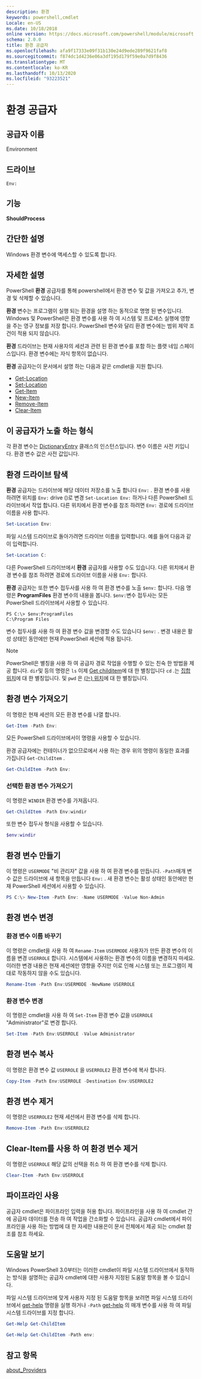 ```yaml
---
description: 환경
keywords: powershell,cmdlet
Locale: en-US
ms.date: 10/18/2018
online version: https://docs.microsoft.com/powershell/module/microsoft.powershell.core/about/about_environment_provider?view=powershell-5.1&WT.mc_id=ps-gethelp
schema: 2.0.0
title: 환경 공급자
ms.openlocfilehash: afa9f17333e09f31b130e24d9ede289f9621faf8
ms.sourcegitcommit: f874dc1d4236e06a3df195d179f59e0a7d9f8436
ms.translationtype: MT
ms.contentlocale: ko-KR
ms.lasthandoff: 10/13/2020
ms.locfileid: "93223521"
---
```

# <a name="environment-provider"></a>환경 공급자

## <a name="provider-name"></a>공급자 이름

Environment

## <a name="drives"></a>드라이브

`Env:`

## <a name="capabilities"></a>기능

**ShouldProcess**

## <a name="short-description"></a>간단한 설명

Windows 환경 변수에 액세스할 수 있도록 합니다.

## <a name="detailed-description"></a>자세한 설명

PowerShell **환경** 공급자를 통해 powershell에서 환경 변수 및 값을 가져오고 추가, 변경 및 삭제할 수 있습니다.

**환경** 변수는 프로그램이 실행 되는 환경을 설명 하는 동적으로 명명 된 변수입니다. Windows 및 PowerShell은 환경 변수를 사용 하 여 시스템 및 프로세스 실행에 영향을 주는 영구 정보를 저장 합니다. PowerShell 변수와 달리 환경 변수에는 범위 제약 조건이 적용 되지 않습니다.

**환경** 드라이브는 현재 사용자의 세션과 관련 된 환경 변수를 포함 하는 플랫 네임 스페이스입니다. 환경 변수에는 자식 항목이 없습니다.

**환경** 공급자는이 문서에서 설명 하는 다음과 같은 cmdlet을 지원 합니다.

- [Get-Location](xref:Microsoft.PowerShell.Management.Get-Location)
- [Set-Location](xref:Microsoft.PowerShell.Management.Set-Location)
- [Get-Item](xref:Microsoft.PowerShell.Management.Get-Item)
- [New-Item](xref:Microsoft.PowerShell.Management.New-Item)
- [Remove-Item](xref:Microsoft.PowerShell.Management.Remove-Item)
- [Clear-Item](xref:Microsoft.PowerShell.Management.Clear-Item)

## <a name="types-exposed-by-this-provider"></a>이 공급자가 노출 하는 형식

각 환경 변수는 [DictionaryEntry](/dotnet/api/system.collections.dictionaryentry) 클래스의 인스턴스입니다. 변수 이름은 사전 키입니다. 환경 변수 값은 사전 값입니다.

## <a name="navigating-the-environment-drive"></a>환경 드라이브 탐색

**환경** 공급자는 드라이브에 해당 데이터 저장소를 노출 합니다 `Env:` . 환경 변수를 사용 하려면 위치를 `Env:` drive ()로 변경 `Set-Location Env:` 하거나 다른 PowerShell 드라이브에서 작업 합니다. 다른 위치에서 환경 변수를 참조 하려면 `Env:` 경로에 드라이브 이름을 사용 합니다.

```powershell
Set-Location Env:
```

파일 시스템 드라이브로 돌아가려면 드라이브 이름을 입력합니다. 예를 들어 다음과 같이 입력합니다.

```powershell
Set-Location C:
```

다른 PowerShell 드라이브에서 **환경** 공급자를 사용할 수도 있습니다. 다른 위치에서 환경 변수를 참조 하려면 경로에 드라이브 이름을 사용 `Env:` 합니다.

**환경** 공급자는 또한 변수 접두사를 사용 하 여 환경 변수를 노출 `$env:` 합니다.  다음 명령은 **ProgramFiles** 환경 변수의 내용을 봅니다. `$env:`변수 접두사는 모든 PowerShell 드라이브에서 사용할 수 있습니다.

```
PS C:\> $env:ProgramFiles
C:\Program Files
```

변수 접두사를 사용 하 여 환경 변수 값을 변경할 수도 있습니다 `$env:` .  변경 내용은 활성 상태인 동안에만 현재 PowerShell 세션에 적용 됩니다.

> [!NOTE]
> PowerShell은 별칭을 사용 하 여 공급자 경로 작업을 수행할 수 있는 친숙 한 방법을 제공 합니다. `dir`및 등의 명령은 `ls` 이제 [Get childitem](xref:Microsoft.PowerShell.Management.Get-ChildItem)에 대 한 별칭입니다 `cd` .는 [집합 위치](xref:Microsoft.PowerShell.Management.Set-Location)에 대 한 별칭입니다. 및 `pwd` 은 [(는) 위치](xref:Microsoft.PowerShell.Management.Get-Location)에 대 한 별칭입니다.

## <a name="getting-environment-variables"></a>환경 변수 가져오기

이 명령은 현재 세션의 모든 환경 변수를 나열 합니다.

```powershell
Get-Item -Path Env:
```

모든 PowerShell 드라이브에서이 명령을 사용할 수 있습니다.

환경 공급자에는 컨테이너가 없으므로에서 사용 하는 경우 위의 명령이 동일한 효과를 가집니다 `Get-ChildItem` .

```powershell
Get-ChildItem -Path Env:
```

### <a name="get-a-selected-environment-variable"></a>선택한 환경 변수 가져오기

이 명령은 `WINDIR` 환경 변수를 가져옵니다.

```powershell
Get-ChildItem -Path Env:windir
```

또한 변수 접두사 형식을 사용할 수 있습니다.

```powershell
$env:windir
```

## <a name="create-an-environment-variable"></a>환경 변수 만들기

이 명령은 `USERMODE` "비 관리자" 값을 사용 하 여 환경 변수를 만듭니다. `-Path`매개 변수 값은 드라이브에 새 항목을 만듭니다 `Env:` . 새 환경 변수는 활성 상태인 동안에만 현재 PowerShell 세션에서 사용할 수 있습니다.

```powershell
PS C:\> New-Item -Path Env: -Name USERMODE -Value Non-Admin
```

## <a name="changing-an-environment-variable"></a>환경 변수 변경

### <a name="rename-an-environment-variable"></a>환경 변수 이름 바꾸기

이 명령은 cmdlet을 사용 하 여 `Rename-Item` `USERMODE` 사용자가 만든 환경 변수의 이름을 변경 `USERROLE` 합니다. 시스템에서 사용하는 환경 변수의 이름을 변경하지 마세요. 이러한 변경 내용은 현재 세션에만 영향을 주지만 이로 인해 시스템 또는 프로그램이 제대로 작동하지 않을 수도 있습니다.

```powershell
Rename-Item -Path Env:USERMODE -NewName USERROLE
```

### <a name="change-an-environment-variable"></a>환경 변수 변경

이 명령은 cmdlet을 사용 하 여 `Set-Item` 환경 변수 값을 `USERROLE` "Administrator"로 변경 합니다.

```powershell
Set-Item -Path Env:USERROLE -Value Administrator
```

## <a name="copy-an-environment-variable"></a>환경 변수 복사

이 명령은 환경 변수 값 `USERROLE` 을 `USERROLE2` 환경 변수에 복사 합니다.

```powershell
Copy-Item -Path Env:USERROLE -Destination Env:USERROLE2
```

## <a name="remove-an-environment-variable"></a>환경 변수 제거

이 명령은 `USERROLE2` 현재 세션에서 환경 변수를 삭제 합니다.

```powershell
Remove-Item -Path Env:USERROLE2
```

## <a name="remove-an-environment-variable-with-clear-item"></a>Clear-Item를 사용 하 여 환경 변수 제거

이 명령은 `USERROLE` 해당 값의 선택을 취소 하 여 환경 변수를 삭제 합니다.

```powershell
Clear-Item -Path Env:USERROLE
```

## <a name="using-the-pipeline"></a>파이프라인 사용

공급자 cmdlet은 파이프라인 입력을 허용 합니다. 파이프라인을 사용 하 여 cmdlet 간에 공급자 데이터를 전송 하 여 작업을 간소화할 수 있습니다.
공급자 cmdlet에서 파이프라인을 사용 하는 방법에 대 한 자세한 내용은이 문서 전체에서 제공 되는 cmdlet 참조를 참조 하세요.

## <a name="getting-help"></a>도움말 보기

Windows PowerShell 3.0부터는 이러한 cmdlet이 파일 시스템 드라이브에서 동작하는 방식을 설명하는 공급자 cmdlet에 대한 사용자 지정된 도움말 항목을 볼 수 있습니다.

파일 시스템 드라이브에 맞게 사용자 지정 된 도움말 항목을 보려면 파일 시스템 드라이브에서 [get-help](xref:Microsoft.PowerShell.Core.Get-Help) 명령을 실행 하거나 `-Path` [get-help](xref:Microsoft.PowerShell.Core.Get-Help) 의 매개 변수를 사용 하 여 파일 시스템 드라이브를 지정 합니다.

```powershell
Get-Help Get-ChildItem
```

```powershell
Get-Help Get-ChildItem -Path env:
```

## <a name="see-also"></a>참고 항목

[about_Providers](../About/about_Providers.md)
